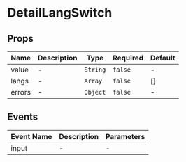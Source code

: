 # DetailLangSwitch

## Props

<!-- @vuese:DetailLangSwitch:props:start -->
|Name|Description|Type|Required|Default|
|---|---|---|---|---|
|value|-|`String`|`false`|-|
|langs|-|`Array`|`false`|[]|
|errors|-|`Object`|`false`|-|

<!-- @vuese:DetailLangSwitch:props:end -->


## Events

<!-- @vuese:DetailLangSwitch:events:start -->
|Event Name|Description|Parameters|
|---|---|---|
|input|-|-|

<!-- @vuese:DetailLangSwitch:events:end -->


